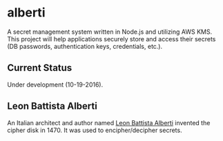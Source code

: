 # alberti
A secret management system written in Node.js and utilizing AWS KMS. This project will help applications securely store and access their secrets (DB passwords,
authentication keys, credentials, etc.).

## Current Status
Under development (10-19-2016).

## Leon Battista Alberti
An Italian architect and author named [Leon Battista Alberti](https://en.wikipedia.org/wiki/Cipher_disk) invented the cipher disk in 1470. It was used to encipher/decipher secrets.
